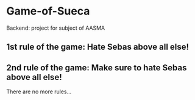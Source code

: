 # Game-of-Sueca
Backend: project for subject of AASMA

## 1st rule of the game: Hate Sebas above all else!
## 2nd rule of the game: Make sure to hate Sebas above all else!

There are no more rules...